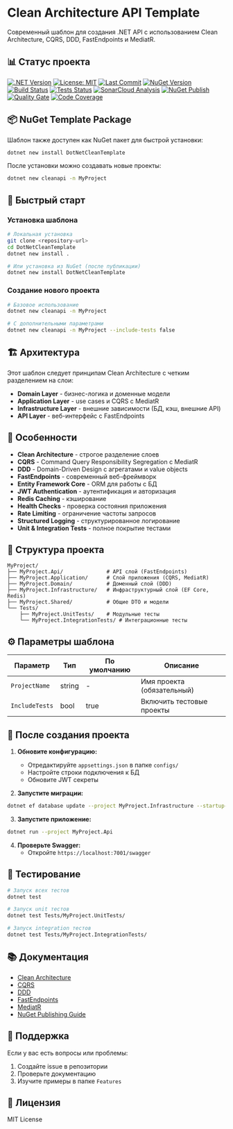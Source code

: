 # Clean Architecture API Template

Современный шаблон для создания .NET API с использованием Clean Architecture, CQRS, DDD, FastEndpoints и MediatR.

## 📊 Статус проекта

[![.NET Version](https://img.shields.io/badge/.NET-9.0-blue?style=flat-square&logo=.net)](https://dotnet.microsoft.com/download/dotnet/9.0)
[![License: MIT](https://img.shields.io/badge/License-MIT-yellow.svg?style=flat-square)](LICENSE.txt)
[![Last Commit](https://img.shields.io/github/last-commit/mrleo1nid/DotNetCleanTemplate?style=flat-square&logo=github)](https://github.com/mrleo1nid/DotNetCleanTemplate/commits/main)
[![NuGet Version](https://img.shields.io/nuget/v/DotNetCleanTemplate?style=flat-square&logo=nuget)](https://www.nuget.org/packages/DotNetCleanTemplate/)
[![Build Status](https://img.shields.io/github/actions/workflow/status/mrleo1nid/DotNetCleanTemplate/build.yml?style=flat-square&logo=github-actions)](https://github.com/mrleo1nid/DotNetCleanTemplate/actions/workflows/build.yml)
[![Tests Status](https://img.shields.io/github/actions/workflow/status/mrleo1nid/DotNetCleanTemplate/tests.yml?style=flat-square&logo=github-actions)](https://github.com/mrleo1nid/DotNetCleanTemplate/actions/workflows/tests.yml)
[![SonarCloud Analysis](https://img.shields.io/github/actions/workflow/status/mrleo1nid/DotNetCleanTemplate/sonarcloud.yml?style=flat-square&logo=sonarcloud)](https://github.com/mrleo1nid/DotNetCleanTemplate/actions/workflows/sonarcloud.yml)
[![NuGet Publish](https://img.shields.io/github/actions/workflow/status/mrleo1nid/DotNetCleanTemplate/nuget-publish.yml?style=flat-square&logo=nuget)](https://github.com/mrleo1nid/DotNetCleanTemplate/actions/workflows/nuget-publish.yml)
[![Quality Gate](https://sonarcloud.io/api/project_badges/quality_gate?project=mrleo1nid_DotNetCleanTemplate&style=flat-square)](https://sonarcloud.io/project/overview?id=mrleo1nid_DotNetCleanTemplate)
[![Code Coverage](https://sonarcloud.io/api/project_badges/measure?project=mrleo1nid_DotNetCleanTemplate&metric=coverage&style=flat-square)](https://sonarcloud.io/project/overview?id=mrleo1nid_DotNetCleanTemplate)

## 📦 NuGet Template Package

Шаблон также доступен как NuGet пакет для быстрой установки:

```bash
dotnet new install DotNetCleanTemplate
```

После установки можно создавать новые проекты:

```bash
dotnet new cleanapi -n MyProject
```

## 🚀 Быстрый старт

### Установка шаблона

```bash
# Локальная установка
git clone <repository-url>
cd DotNetCleanTemplate
dotnet new install .

# Или установка из NuGet (после публикации)
dotnet new install DotNetCleanTemplate
```

### Создание нового проекта

```bash
# Базовое использование
dotnet new cleanapi -n MyProject

# С дополнительными параметрами
dotnet new cleanapi -n MyProject --include-tests false
```

## 🏗️ Архитектура

Этот шаблон следует принципам Clean Architecture с четким разделением на слои:

- **Domain Layer** - бизнес-логика и доменные модели
- **Application Layer** - use cases и CQRS с MediatR
- **Infrastructure Layer** - внешние зависимости (БД, кэш, внешние API)
- **API Layer** - веб-интерфейс с FastEndpoints

## 🎯 Особенности

- **Clean Architecture** - строгое разделение слоев
- **CQRS** - Command Query Responsibility Segregation с MediatR
- **DDD** - Domain-Driven Design с агрегатами и value objects
- **FastEndpoints** - современный веб-фреймворк
- **Entity Framework Core** - ORM для работы с БД
- **JWT Authentication** - аутентификация и авторизация
- **Redis Caching** - кэширование
- **Health Checks** - проверка состояния приложения
- **Rate Limiting** - ограничение частоты запросов
- **Structured Logging** - структурированное логирование
- **Unit & Integration Tests** - полное покрытие тестами

## 📁 Структура проекта

```
MyProject/
├── MyProject.Api/              # API слой (FastEndpoints)
├── MyProject.Application/      # Слой приложения (CQRS, MediatR)
├── MyProject.Domain/           # Доменный слой (DDD)
├── MyProject.Infrastructure/   # Инфраструктурный слой (EF Core, Redis)
├── MyProject.Shared/           # Общие DTO и модели
└── Tests/
    ├── MyProject.UnitTests/    # Модульные тесты
    └── MyProject.IntegrationTests/ # Интеграционные тесты
```

## ⚙️ Параметры шаблона

| Параметр | Тип | По умолчанию | Описание |
|----------|-----|--------------|----------|
| `ProjectName` | string | - | Имя проекта (обязательный) |
| `IncludeTests` | bool | true | Включить тестовые проекты |

## 🔧 После создания проекта

1. **Обновите конфигурацию:**
   - Отредактируйте `appsettings.json` в папке `configs/`
   - Настройте строки подключения к БД
   - Обновите JWT секреты

2. **Запустите миграции:**
```bash
dotnet ef database update --project MyProject.Infrastructure --startup-project MyProject.Api
```

3. **Запустите приложение:**
```bash
dotnet run --project MyProject.Api
```

4. **Проверьте Swagger:**
   - Откройте `https://localhost:7001/swagger`

## 🧪 Тестирование

```bash
# Запуск всех тестов
dotnet test

# Запуск unit тестов
dotnet test Tests/MyProject.UnitTests/

# Запуск integration тестов
dotnet test Tests/MyProject.IntegrationTests/
```

## 📚 Документация

- [Clean Architecture](https://blog.cleancoder.com/uncle-bob/2012/08/13/the-clean-architecture.html)
- [CQRS](https://martinfowler.com/bliki/CQRS.html)
- [DDD](https://martinfowler.com/bliki/DomainDrivenDesign.html)
- [FastEndpoints](https://fast-endpoints.com/)
- [MediatR](https://github.com/jbogard/MediatR)
- [NuGet Publishing Guide](Docs/NUGET_PUBLISHING.md)

## 🤝 Поддержка

Если у вас есть вопросы или проблемы:

1. Создайте issue в репозитории
2. Проверьте документацию
3. Изучите примеры в папке `Features`

## 📄 Лицензия

MIT License
